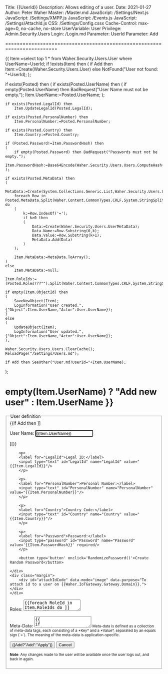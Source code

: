 ﻿Title: {{UserId}}
Description: Allows editing of a user.
Date: 2021-01-27
Author: Peter Waher
Master: /Master.md
JavaScript: /Settings/Next.js
JavaScript: /Settings/XMPP.js
JavaScript: /Events.js
JavaScript: /Settings/AttachId.js
CSS: /Settings/Config.cssx
Cache-Control: max-age=0, no-cache, no-store
UserVariable: User
Privilege: Admin.Security.Users
Login: /Login.md
Parameter: UserId
Parameter: Add

========================================================================

{{
Item:=select top 1 * from Waher.Security.Users.User where UserName=UserId;
if !exists(Item) then 
(
	if Add then
		Item:=Create(Waher.Security.Users.User)
	else
		NotFound("User not found: "+UserId);
);

if exists(Posted) then
(
	if exists(Posted.UserName) then
	(
		if empty(Posted.UserName) then BadRequest("User Name must not be empty.");
		Item.UserName:=Posted.UserName;
	);

	if exists(Posted.LegalId) then
		Item.UpdateLegalId(Posted.LegalId);

	if exists(Posted.PersonalNumber) then
		Item.PersonalNumber:=Posted.PersonalNumber;

	if exists(Posted.Country) then
		Item.Country:=Posted.Country;

	if (Posted.Password!=Item.PasswordHash) then
	(
		if empty(Posted.Password) then BadRequest("Passwords must not be empty.");
		Item.PasswordHash:=Base64Encode(Waher.Security.Users.Users.ComputeHash(Item.UserName,Posted.Password));
	);

	if exists(Posted.MetaData) then
	(
		MetaData:=Create(System.Collections.Generic.List,Waher.Security.Users.UserMetaData);
		foreach Row in Posted.MetaData.Split(Waher.Content.CommonTypes.CRLF,System.StringSplitOptions.RemoveEmptyEntries) do
		(
			k:=Row.IndexOf('=');
			if k>0 then 
			(
				Data:=Create(Waher.Security.Users.UserMetaData);
				Data.Name:=Row.Substring(0,k);
				Data.Value:=Row.Substring(k+1);
				MetaData.Add(Data)
			)
		);

		Item.MetaData:=MetaData.ToArray();
	)
	else
		Item.MetaData:=null;

	Item.RoleIds:=(Posted.Roles???"").Split(Waher.Content.CommonTypes.CRLF,System.StringSplitOptions.RemoveEmptyEntries);
	
	if empty(Item.ObjectId) then
	(
		SaveNewObject(Item);
		LogInformation("User created.",{"Object":Item.UserName,"Actor":User.UserName});
	)
	else
	(
		UpdateObject(Item);
		LogInformation("User updated.",{"Object":Item.UserName,"Actor":User.UserName});
	);

	Waher.Security.Users.Users.ClearCache();
	ReloadPage("/Settings/Users.md");
	
	if Add then SeeOther("User.md?UserId="+Item.UserName);
);

empty(Item.UserName) ? "Add new user" : Item.UserName
}}
===================

<form action="User.md" method="post">
<fieldset>
<legend>User definition</legend>



<div class="menuSplit">
	<div class="menuItemExpand">
		{{if Add then ]]
		<p>
		<label for="UserName">User Name:</label>  
		<input type="text" id="UserName" name="UserName" value="((Item.UserName))" autofocus required/>
		</p>
		[[}}

		<p>
		<label for="LegalId">Legal ID:</label>  
		<input type="text" id="LegalId" name="LegalId" value="{{Item.LegalId}}"/>
		</p>

		<p>
		<label for="PersonalNumber">Personal Number:</label>  
		<input type="text" id="PersonalNumber" name="PersonalNumber" value="{{Item.PersonalNumber}}"/>
		</p>

		<p>
		<label for="Country">Country Code:</label>  
		<input type="text" id="Country" name="Country" value="{{Item.Country}}"/>
		</p>

		<p>
		<label for="Password">Password:</label>  
		<input type="password" id="Password" name="Password" value='{{Item.PasswordHash}}' required/>
		</p>

		<button type='button' onclick='RandomizePassword()'>Create Random Password</button>

	</div>
	<div class="margin">
		<div id="attachIdCode" data-mode="image" data-purpose="To attach id to a user on {{Waher.IoTGateway.Gateway.Domain}}."></div>
	</div>
</div>

<p>
<label for="Roles">Roles:</label>  
<textarea id="Roles" name="Roles">{{foreach RoleId in Item.RoleIds do ]]((RoleId))
[[}}</textarea>
</p>

<p>
<label for="MetaData">Meta-Data:</label>  
<textarea id="MetaData" name="MetaData">{{
if exists(Item.MetaData) then
(
	foreach Tag in Item.MetaData do
	(
		]]((Tag.Name))=((Tag.Value))
[[
	)
)}}</textarea>
<small>Meta-data is defined as a collection of meta-data tags, each consisting of a *Key* and a *Value*, separated by an equals sign (`=`).
The meaning of the meta-data is application-specific.</small>
</p>

<button type="submit" class="posButton">{{Add?"Add":"Apply"}}</button>
<button type="button" class="negButton" onclick="Reload('')">Cancel</button>

<small>**Note**: Any changes made to the user will be available once the user logs out, and back in again.</small>

</fieldset>
</form>
